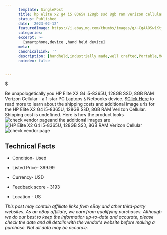 ```yaml
---
      template: SinglePost
      title: hp elite x2 g4 i5 8365u 128gb ssd 8gb ram verizon cellular
      status: Published
      date: '2023-02-12'
      featuredImage: https://i.ebayimg.com/thumbs/images/g/~CgAAOSw1Ktjx1P-/s-l225.jpg
      categories: 
      excerpt: >-
        [smartphone,device ,hand held device]
      meta:
      canonicalLink: ''
      description: [handheld,industrially made,well crafted,Portable,Mobile,Compact,Convenient,Lightweight,Maneuverable,Man-portable,Miniature,Carriable,Hand-held,Light,Holdable,Transportable,Mobile device,Pocket-sized,On-the-go,Wireless,Cordless,Compact size,Convenient size, smartphone,device ,hand held device]
      noindex: false
      
        
---
```

$

Be unapologetically you HP Elite X2 G4  i5-8365U, 128GB SSD, 8GB RAM Verizon Cellular - a 1-star PC Laptops & Netbooks device.
$[Click Here](https://www.ebay.com/itm/255933616653?hash=item3b96d5120d%3Ag%3A%7ECgAAOSw1Ktjx1P-&mkevt=1&mkcid=1&mkrid=711-53200-19255-0&campid=%253CePNCampaignId%253E&customid=%253CreferenceId%253E&toolid=10049) to read more to learn about the shipping costs and additional image urls for the HP Elite X2 G4  i5-8365U, 128GB SSD, 8GB RAM Verizon Cellular. Shipping cost is undefined. Here is how the product looks ![check vendor page](https://i.ebayimg.com/thumbs/images/g/~CgAAOSw1Ktjx1P-/s-l225.jpg)and the additional images are![HP Elite X2 G4  i5-8365U, 128GB SSD, 8GB RAM Verizon Cellular](https://i.ebayimg.com/images/g/~CgAAOSw1Ktjx1P-/s-l1600.jpg)![check vendor page](https://origin-galleryplus.ebayimg.com/ws/web/255933616653_2_0_1/225x225.jpg,https://origin-galleryplus.ebayimg.com/ws/web/255933616653_3_0_1/225x225.jpg,https://origin-galleryplus.ebayimg.com/ws/web/255933616653_4_0_1/225x225.jpg,https://origin-galleryplus.ebayimg.com/ws/web/255933616653_5_0_1/225x225.jpg,https://origin-galleryplus.ebayimg.com/ws/web/255933616653_6_0_1/225x225.jpg,https://origin-galleryplus.ebayimg.com/ws/web/255933616653_7_0_1/225x225.jpg,https://origin-galleryplus.ebayimg.com/ws/web/255933616653_8_0_1/225x225.jpg)



 ## Technical Facts 



     
      

 - Condition- Used 


      

 - Listed Price- 399.99 


      

 - Currency- USD 


      

 - Feedback score - 3193 


      

 - Location - US 


      
      

 *_This post may contain affiliate links from eBay and other third-party websites. As an eBay affiliate, we earn from qualifying purchases. Although we do our best to keep the information up-to-date and accurate, please check the date and all details with the vendor's website before making a purchase. Not all data may be accurate._*






